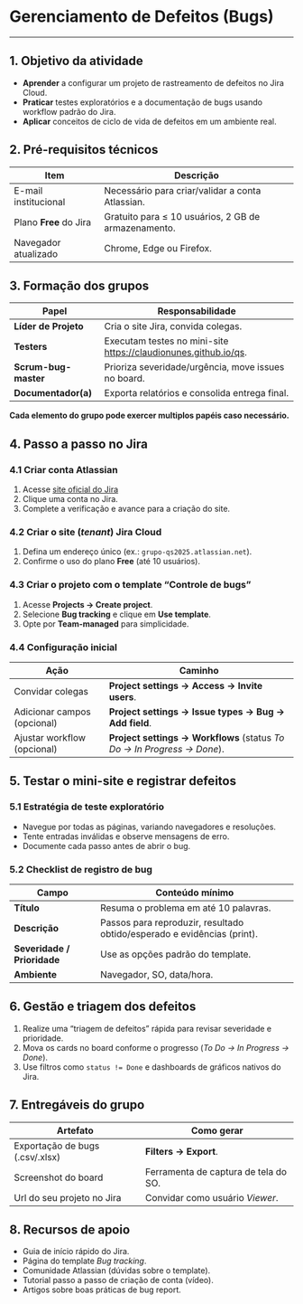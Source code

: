 # Gerenciamento de Defeitos (Bugs)
---
## 1. Objetivo da atividade
- **Aprender** a configurar um projeto de rastreamento de defeitos no Jira Cloud.  
- **Praticar** testes exploratórios e a documentação de bugs usando workflow padrão do Jira.  
- **Aplicar** conceitos de ciclo de vida de defeitos em um ambiente real.  

## 2. Pré-requisitos técnicos
| Item | Descrição |
|------|-----------|
| E-mail institucional | Necessário para criar/validar a conta Atlassian. |
| Plano **Free** do Jira | Gratuito para ≤ 10 usuários, 2 GB de armazenamento. |
| Navegador atualizado | Chrome, Edge ou Firefox. |

## 3. Formação dos grupos
| Papel | Responsabilidade |
|-------|------------------|
| **Líder de Projeto** | Cria o site Jira, convida colegas. |
| **Testers** | Executam testes no mini-site <https://claudionunes.github.io/qs>. |
| **Scrum-bug-master** | Prioriza severidade/urgência, move issues no board. |
| **Documentador(a)** | Exporta relatórios e consolida entrega final. |

**Cada elemento do grupo pode exercer multiplos papéis caso necessário.**


## 4. Passo a passo no Jira

### 4.1 Criar conta Atlassian
1. Acesse [site oficial do Jira](https://www.atlassian.com/br/software/jira)
2. Clique uma conta no Jira.
3. Complete a verificação e avance para a criação do site.  

### 4.2 Criar o site (*tenant*) Jira Cloud
1. Defina um endereço único (ex.: `grupo-qs2025.atlassian.net`).  
2. Confirme o uso do plano **Free** (até 10 usuários).  

### 4.3 Criar o projeto com o template “Controle de bugs”
1. Acesse **Projects → Create project**.  
2. Selecione **Bug tracking** e clique em **Use template**.  
3. Opte por **Team-managed** para simplicidade.  

### 4.4 Configuração inicial
| Ação | Caminho |
|------|---------|
| Convidar colegas | **Project settings → Access → Invite users**. |
| Adicionar campos (opcional) | **Project settings → Issue types → Bug → Add field**. |
| Ajustar workflow (opcional) | **Project settings → Workflows** (status *To Do → In Progress → Done*). |

## 5. Testar o mini-site e registrar defeitos

### 5.1 Estratégia de teste exploratório
- Navegue por todas as páginas, variando navegadores e resoluções.  
- Tente entradas inválidas e observe mensagens de erro.  
- Documente cada passo antes de abrir o bug.  

### 5.2 Checklist de registro de bug
| Campo | Conteúdo mínimo |
|-------|-----------------|
| **Título** | Resuma o problema em até 10 palavras. |
| **Descrição** | Passos para reproduzir, resultado obtido/esperado e evidências (print). |
| **Severidade / Prioridade** | Use as opções padrão do template. |
| **Ambiente** | Navegador, SO, data/hora. |

## 6. Gestão e triagem dos defeitos
1. Realize uma “triagem de defeitos” rápida para revisar severidade e prioridade.  
2. Mova os cards no board conforme o progresso (*To Do → In Progress → Done*).  
3. Use filtros como `status != Done` e dashboards de gráficos nativos do Jira.  

## 7. Entregáveis do grupo
| Artefato | Como gerar |
|----------|-----------|
| Exportação de bugs (.csv/.xlsx) | **Filters → Export**. |
| Screenshot do board | Ferramenta de captura de tela do SO. |
| Url do seu projeto no Jira | Convidar como usuário *Viewer*. |

## 8. Recursos de apoio
- Guia de início rápido do Jira.  
- Página do template *Bug tracking*.  
- Comunidade Atlassian (dúvidas sobre o template).  
- Tutorial passo a passo de criação de conta (vídeo).  
- Artigos sobre boas práticas de bug report.  
